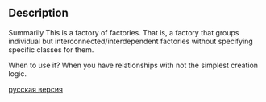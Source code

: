 ## Description

Summarily
This is a factory of factories. That is, a factory that groups individual but interconnected/interdependent factories
without specifying specific classes for them.

When to use it?
When you have relationships with not the simplest creation logic.


[русская версия](README-rus.md)
